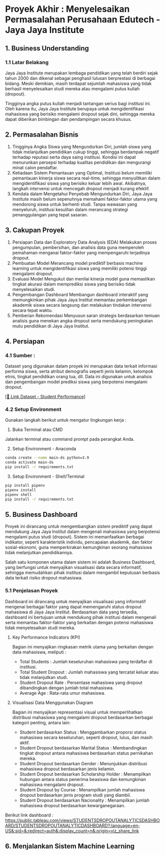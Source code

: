 # Proyek Akhir : Menyelesaikan Permasalahan Perusahaan Edutech - Jaya Jaya Institute

## 1. Business Understanding 

### 1.1 Latar Belakang

Jaya Jaya Institute merupakan lembaga pendidikan yang telah berdiri sejak tahun 2000 dan dikenal sebagai penghasil lulusan berprestasi di berbagai bidang. Meski demikian, masih terdapat sejumlah mahasiswa yang tidak berhasil menyelesaikan studi mereka atau mengalami putus kuliah (dropout). 

Tingginya angka putus kuliah menjadi tantangan serius bagi institusi ini. Oleh karena itu, Jaya Jaya Institute berupaya untuk mengidentifikasi mahasiswa yang berisiko mengalami dropout sejak dini, sehingga mereka dapat diberikan bimbingan dan pendampingan secara khusus. 

## 2. Permasalahan Bisnis 

1. Tingginya Angka Siswa yang Mengundurkan Diri, jumlah siswa yang tidak melanjutkan pendidikan cukup tinggi, sehingga berdampak negatif terhadap reputasi serta daya saing institusi. Kondisi ini dapat menurunkan persepsi terhadap kualitas pendidikan dan mengurangi minat calon pendaftar.
2. Ketiadaan Sistem Pemantauan yang Optimal, Institusi belum memiliki pemantauan kinerja siswa secara real-time, sehingga menyulitkan dalam mengidentifikasi siswa yang berisiko keluar lebih awal. Akibatnya, langkah intervensi untuk mencegah dropout menjadi kurang efektif.
3. Kendala dalam Mengetahui Penyebab Mengundurkan Diri, Jaya Jaya Institute masih belum sepenuhnya memahami faktor-faktor utama yang mendorong siswa untuk berhenti studi. Tanpa wawasan yang menyeluruh, institusi kesulitan dalam merancang strategi penanggulangan yang tepat sasaran.

## 3. Cakupan Proyek 

1. Persiapan Data dan Exploratory Data Analysis (EDA)
   Melakukan proses pengumpulan, pembersihan, dan analisis data guna memperoleh       pemahaman menganai faktor-faktor yang mempengaruhi terjadinya dropout. 
2. Pembuatan Model
   Merancang model prediktif berbasis machine learning untuk mengidentifikasi         siswa yang memiliki potensi tinggi mengalami dropout.
3. Evaluasi Model
   Mengukut dan menilai kinerja model guna memastikan tingkat akurasi dalam           memprediksi siswa yang berisiko tidak menyelesaikan studi. 
4. Pengembangan Dashboard
   Membangun dashboard interaktif yang memungkinkan pihak Jaya Jaya Institut          memantau perkembangan akademik siswa secara langsung dan melakukan tindakan        intervensi secara tepat waktu.
5. Pemberian Rekomendasi
   Menyusun saran strategis berdasarkan temuan analisis guna menekan angka dropout    serta mendukung peningkatan mutu pendidikan di Jaya Jaya Institut.

## 4. Persiapan

### 4.1 Sumber : 

Dataset yang digunakan dalam proyek ini merupakan data terkait informasi performa siswa, serta atribut demografis seperti jenis kelamin, kelompok etnis, tingkat pendidikan orang tua, dll. Data ini digunakan untuk analisis dan pengembangan model prediksi siswa yang berpotensi mengalami dropout.

[[🔗 Link Dataset - Student Performance]](https://github.com/dicodingacademy/dicoding_dataset/blob/main/students_performance/data.csv)

### 4.2 Setup Environment 

Gunakan langkah berikut untuk mengatur lingkungan kerja : 

1. Buka Terminal atau CMD

Jalankan terminal atau command prompt pada perangkat Anda.

2. Setup Environment - Anaconda

```bash
conda create --name main-ds python=3.9
conda activate main-ds
pip install -r requirements.txt
```
3. Setup Environment - Shell/Terminal

```bash
pip install pipenv
pipenv install
pipenv shell
pip install -r requirements.txt
```
## 5. Business Dashboard

Proyek ini dirancang untuk mengembangkan sistem prediktif yang dapat mendukung Jaya Jaya Institut dalam mengenali mahasiswa yang berpotensi mengalami putus studi (dropout). Sistem ini memanfaatkan berbagai indikator, seperti karakteristik individu, pencapaian akademik, dan faktor sosial-ekonomi, guna memperkirakan kemungkinan seorang mahasiswa tidak melanjutkan pendidikannya.

Salah satu komponen utama dalam sistem ini adalah Business Dashboard, yang berfungsi untuk menyajikan visualisasi data secara informatif, sehingga memudahkan pihak institusi dalam mengambil keputusan berbasis data terkait risiko dropout mahasiswa.

### 5.1 Penjelasan Proyek 

Dashboard ini dirancang untuk menyajikan visualisasi yang informatif mengenai berbagai faktor yang dapat memengaruhi status dropout mahasiswa di Jaya Jaya Institut. Berdasarkan data yang tersedia, dashboard ini bertujuan untuk mendukung pihak institusi dalam mengenali serta memantau faktor-faktor yang berkaitan dengan potensi mahasiswa tidak menyelesaikan studi mereka.

1. Key Performance Indicators (KPI)

   Bagian ini menyajikan ringkasan metrik utama yang berkaitan dengan data mahasiswa, meliputi :
   - Total Students : Jumlah keseluruhan mahasiswa yang terdaftar di institusi.
   - Total Student Dropout : Jumlah mahasiswa yang tercatat keluar atau tidak melanjutkan studi.
   - Student Dropout Rate : Persentase mahasiswa yang dropout dibandingkan dengan jumlah total mahasiswa.
   - Average Age : Rata-rata umur mahasiswa.

2. Visualisasi Data Menggunakan Diagram

   Bagian ini menyajikan representasi visual untuk memperlihatkan distribusi mahasiswa yang mengalami dropout berdasarkan berbagai kategori penting, antara lain:
   - Student berdasarkan Status : Menggambarkan proporsi status mahasiswa secara keseluruhan, seperti dropout, lulus, dan masih aktif.
   - Student Dropout berdasarkan Marital Status : Membandingkan tingkat dropout antara mahasiswa berdasarkan status pernikahan mereka.
   - Student Dropout berdasarkan Gender : Menunjukkan distribusi mahasiswa dropout berdasarkan jenis kelamin.
   - Student Dropout berdasarkan Scholarship Holder : Menampilkan hubungan antara status penerima beasiswa dan kemungkinan mahasiswa mengalami dropout.
   - Student Dropout by Course : Menampilkan jumlah mahasiswa dropout berdasarkan jenis program studi yang diambil.
   - Student Dropout berdasarkan Nacionality :  Menampilkan jumlah mahasiswa dropout berdasarkan kewarganegaraan. 

Berikut link dashboard : https://public.tableau.com/views/STUDENTSDROPOUTANALYTICSDASHBOARD/STUDENTSDROPOUTANALYTICDASHBOARD?:language=en-US&:sid=&:redirect=auth&:display_count=n&:origin=viz_share_link

## 6. Menjalankan Sistem Machine Learning

